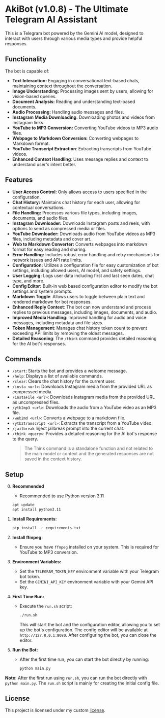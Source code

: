 # AkiBot (v1.0.8) - The Ultimate Telegram AI Assistant

This is a Telegram bot powered by the Gemini AI model, designed to interact with users through various media types and provide helpful responses.

## Functionality

The bot is capable of:

-   **Text Interaction:** Engaging in conversational text-based chats, maintaining context throughout the conversation.
-   **Image Understanding:** Processing images sent by users, allowing for vision-based queries.
-   **Document Analysis:** Reading and understanding text-based documents.
-   **Audio Processing:** Handling audio messages and files.
-   **Instagram Media Downloading:** Downloading photos and videos from Instagram links.
-   **YouTube to MP3 Conversion:** Converting YouTube videos to MP3 audio files.
-   **Webpage to Markdown Conversion:** Converting webpages to Markdown format.
-   **YouTube Transcript Extraction**: Extracting transcripts from YouTube videos.
-   **Enhanced Context Handling**: Uses message replies and context to understand user's intent better.

## Features

-   **User Access Control:** Only allows access to users specified in the configuration.
-   **Chat History:** Maintains chat history for each user, allowing for contextual conversations.
-   **File Handling:** Processes various file types, including images, documents, and audio files.
-   **Instagram Downloader:** Downloads Instagram posts and reels, with options to send as compressed media or files.
-   **YouTube Downloader:** Downloads audio from YouTube videos as MP3 files, including metadata and cover art.
-   **Web to Markdown Converter:** Converts webpages into markdown format for easy reading and sharing.
-   **Error Handling:** Includes robust error handling and retry mechanisms for network issues and API rate limits.
-   **Configuration:** Utilizes a configuration file for easy customization of bot settings, including allowed users, AI model, and safety settings.
-   **User Logging:** Logs user data including first and last seen dates, chat type, and more.
-  **Config Editor:** Built-in web based configuration editor to modify the bot settings and system prompts.
-  **Markdown Toggle**: Allows users to toggle between plain text and rendered markdown for bot responses.
-  **Enhanced Reply Context**: The bot can now understand and process replies to previous messages, including images, documents, and audio.
-  **Improved Media Handling**: Improved handling for audio and voice messages, including metadata and file sizes.
-  **Token Management**: Manages chat history token count to prevent exceeding API limits by removing the oldest messages.
-  **Detailed Reasoning**: The `/think` command provides detailed reasoning for the AI bot's responses.

## Commands

-   `/start`: Starts the bot and provides a welcome message.
-   `/help`: Displays a list of available commands.
-   `/clear`: Clears the chat history for the current user.
-   `/insta <url>`: Downloads Instagram media from the provided URL as compressed media.
-   `/instaFile <url>`: Downloads Instagram media from the provided URL as uncompressed files.
-   `/ytb2mp3 <url>`: Downloads the audio from a YouTube video as an MP3 file.
-   `/web2md <url>`: Converts a webpage to a markdown file.
-   `/ytb2transcript <url>`: Extracts the transcript from a YouTube video.
-   `/jailbreak` Inject jailbreak prompt into the current chat.
-   `/think <query>`:  Provides a detailed reasoning for the AI bot's response to the query.
    > The Think command is a standalone function and not related to the main model or context and the generated responses are not saved in the context history.

## Setup

0.  **Recommended**
    - Recommended to use Python version 3.11
    ```bash
    apt update
    apt install python3.11
    ```

1.  **Install Requirements:**
    ```bash
    pip install -r requirements.txt
    ```
2.  **Install ffmpeg:**
    - Ensure you have `ffmpeg` installed on your system. This is required for YouTube to MP3 conversion.
3.  **Environment Variables:**
    -   Set the `TELEGRAM_TOKEN_KEY` environment variable with your Telegram bot token.
    -   Set the `GEMINI_API_KEY` environment variable with your Gemini API key.
4. **First Time Run:**
    -   Execute the `run.sh` script:
        ```bash
        ./run.sh
        ```
        This will start the bot and the configuration editor, allowing you to set up the bot's configuration.
        The config editor will be available at `http://127.0.0.1:8080`.
        After configuring the bot, you can close the editor.
5.  **Run the Bot:**
    -   After the first time run, you can start the bot directly by running:
        ```bash
        python main.py
        ```
        
   
**Note:** After the first run using `run.sh`, you can run the bot directly with `python main.py`. The `run.sh` script is mainly for creating the initial config file.

## License

This project is licensed under my custom [license](LICENSE).
